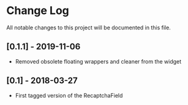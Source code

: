 Change Log
==========

All notable changes to this project will be documented in this file.

[0.1.1] - 2019-11-06
--------------------

- Removed obsolete floating wrappers and cleaner from the widget

[0.1] - 2018-03-27
------------------

- First tagged version of the RecaptchaField
